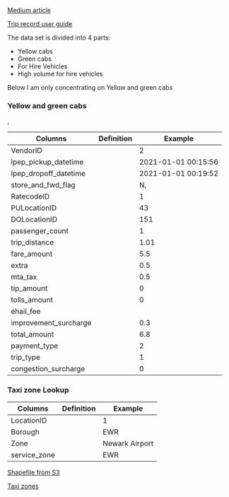 [Medium article](https://medium.com/@NYCTLC/what-makes-a-city-street-smart-23496d92f60d)

[Trip record user guide](https://www1.nyc.gov/assets/tlc/downloads/pdf/trip_record_user_guide.pdf)

The data set is divided into 4 parts:

- Yellow cabs
- Green cabs
- For Hire Vehicles
- High volume for hire vehicles



Below I am only concentrating on Yellow and green cabs

### Yellow and green cabs

,

| Columns               | Definition | Example             |
| --------------------- | ---------- | ------------------- |
| VendorID              |            | 2                   |
| lpep_pickup_datetime  |            | 2021-01-01 00:15:56 |
| lpep_dropoff_datetime |            | 2021-01-01 00:19:52 |
| store_and_fwd_flag    |            | N,                  |
| RatecodeID            |            | 1                   |
| PULocationID          |            | 43                  |
| DOLocationID          |            | 151                 |
| passenger_count       |            | 1                   |
| trip_distance         |            | 1.01                |
| fare_amount           |            | 5.5                 |
| extra                 |            | 0.5                 |
| mta_tax               |            | 0.5                 |
| tip_amount            |            | 0                   |
| tolls_amount          |            | 0                   |
| ehail_fee             |            |                     |
| improvement_surcharge |            | 0.3                 |
| total_amount          |            | 6.8                 |
| payment_type          |            | 2                   |
| trip_type             |            | 1                   |
| congestion_surcharge  |            | 0                   |



### Taxi zone Lookup

| Columns      | Definition | Example        |
| ------------ | ---------- | -------------- |
| LocationID   |            | 1              |
| Borough      |            | EWR            |
| Zone         |            | Newark Airport |
| service_zone |            | EWR            |

[Shapefile from S3](https://s3.amazonaws.com/nyctlc/misc/taxi_zones.zip)

[Taxi zones](https://data.cityofnewyork.us/Transportation/NYC-Taxi-Zones/d3c5-ddgc)

